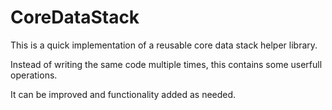 # CoreDataStack

This is a quick implementation of a reusable core data stack helper library.

Instead of writing the same code multiple times, this contains some userfull operations.

It can be improved and functionality added as needed.
